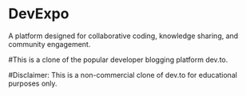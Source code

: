 # DevExpo
A platform designed for collaborative coding, knowledge sharing, and community engagement.

#This is a clone of the popular developer blogging platform dev.to.

#Disclaimer:
This is a non-commercial clone of dev.to for educational purposes only.
